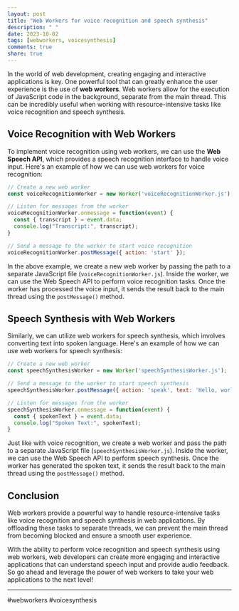 ```yaml
---
layout: post
title: "Web Workers for voice recognition and speech synthesis"
description: " "
date: 2023-10-02
tags: [webworkers, voicesynthesis]
comments: true
share: true
---
```


In the world of web development, creating engaging and interactive applications is key. One powerful tool that can greatly enhance the user experience is the use of **web workers**. Web workers allow for the execution of JavaScript code in the background, separate from the main thread. This can be incredibly useful when working with resource-intensive tasks like voice recognition and speech synthesis.

## Voice Recognition with Web Workers

To implement voice recognition using web workers, we can use the **Web Speech API**, which provides a speech recognition interface to handle voice input. Here's an example of how we can use web workers for voice recognition:

```javascript
// Create a new web worker
const voiceRecognitionWorker = new Worker('voiceRecognitionWorker.js');

// Listen for messages from the worker
voiceRecognitionWorker.onmessage = function(event) {
  const { transcript } = event.data;
  console.log("Transcript:", transcript);
}

// Send a message to the worker to start voice recognition
voiceRecognitionWorker.postMessage({ action: 'start' });
```

In the above example, we create a new web worker by passing the path to a separate JavaScript file (`voiceRecognitionWorker.js`). Inside the worker, we can use the Web Speech API to perform voice recognition tasks. Once the worker has processed the voice input, it sends the result back to the main thread using the `postMessage()` method.

## Speech Synthesis with Web Workers

Similarly, we can utilize web workers for speech synthesis, which involves converting text into spoken language. Here's an example of how we can use web workers for speech synthesis:

```javascript
// Create a new web worker
const speechSynthesisWorker = new Worker('speechSynthesisWorker.js');

// Send a message to the worker to start speech synthesis
speechSynthesisWorker.postMessage({ action: 'speak', text: 'Hello, world!' });

// Listen for messages from the worker
speechSynthesisWorker.onmessage = function(event) {
  const { spokenText } = event.data;
  console.log("Spoken Text:", spokenText);
}
```

Just like with voice recognition, we create a web worker and pass the path to a separate JavaScript file (`speechSynthesisWorker.js`). Inside the worker, we can use the Web Speech API to perform speech synthesis. Once the worker has generated the spoken text, it sends the result back to the main thread using the `postMessage()` method.

## Conclusion

Web workers provide a powerful way to handle resource-intensive tasks like voice recognition and speech synthesis in web applications. By offloading these tasks to separate threads, we can prevent the main thread from becoming blocked and ensure a smooth user experience.

With the ability to perform voice recognition and speech synthesis using web workers, web developers can create more engaging and interactive applications that can understand speech input and provide audio feedback. So go ahead and leverage the power of web workers to take your web applications to the next level!

---

#webworkers #voicesynthesis